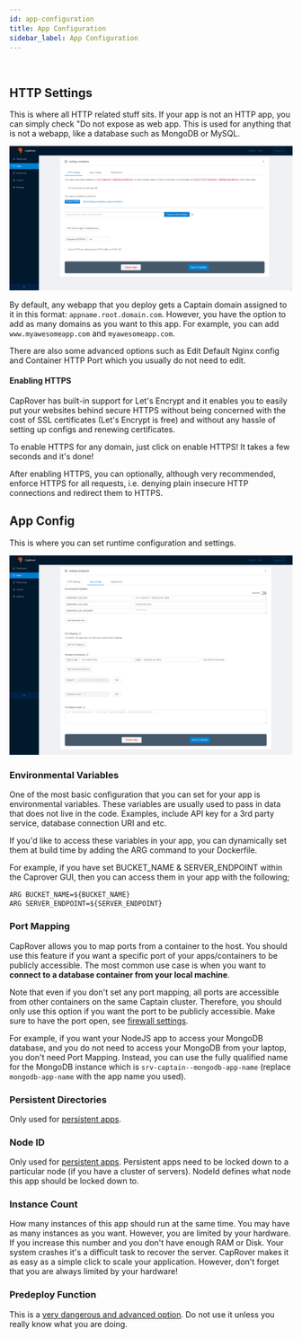 ```yaml
---
id: app-configuration
title: App Configuration
sidebar_label: App Configuration
---
```


<br/>

## HTTP Settings

This is where all HTTP related stuff sits. If your app is not an HTTP app, you can simply check "Do not expose as web app. This is used for anything that is not a webapp, like a database such as MongoDB or MySQL.

![httpsettings](/img/docs/app-http.png)

By default, any webapp that you deploy gets a Captain domain assigned to it in this format: `appname.root.domain.com`. However, you have the option to add as many domains as you want to this app. For example, you can add `www.myawesomeapp.com` and `myawesomeapp.com`.

There are also some advanced options such as Edit Default Nginx config and Container HTTP Port which you usually do not need to edit.

#### Enabling HTTPS

CapRover has built-in support for Let's Encrypt and it enables you to easily put your websites behind secure HTTPS without being concerned with the cost of SSL certificates (Let's Encrypt is free) and without any hassle of setting up configs and renewing certificates.

To enable HTTPS for any domain, just click on enable HTTPS! It takes a few seconds and it's done!

After enabling HTTPS, you can optionally, although very recommended, enforce HTTPS for all requests, i.e. denying plain insecure HTTP connections and redirect them to HTTPS.


## App Config

This is where you can set runtime configuration and settings.

![appconfig](/img/docs/app-vars.png)

### Environmental Variables

One of the most basic configuration that you can set for your app is environmental variables. These variables are usually used to pass in data that does not live in the code. Examples, include API key for a 3rd party service, database connection URI and etc. 

If you'd like to access these variables in your app, you can dynamically set them at build time by adding the ARG command to your Dockerfile.

For example, if you have set BUCKET_NAME & SERVER_ENDPOINT within the Caprover GUI, then you can access them in your app with the following;

```
ARG BUCKET_NAME=${BUCKET_NAME}
ARG SERVER_ENDPOINT=${SERVER_ENDPOINT}
```

### Port Mapping

CapRover allows you to map ports from a container to the host. You should use this feature if you want a specific port of your apps/containers to be publicly accessible. The most common use case is when you want to **connect to a database container from your local machine**.

Note that even if you don't set any port mapping, all ports are accessible from other containers on the same Captain cluster. Therefore, you should only use this option if you want the port to be publicly accessible. Make sure to have the port open, see [firewall settings](firewall.md).

For example, if you want your NodeJS app to access your MongoDB database, and you do not need to access your MongoDB from your laptop, you don't need Port Mapping. Instead, you can use the fully qualified name for the MongoDB instance which is `srv-captain--mongodb-app-name` (replace `mongodb-app-name` with the app name you used).

### Persistent Directories

Only used for [persistent apps](persistent-apps.md).

### Node ID

Only used for [persistent apps](persistent-apps.md). Persistent apps need to be locked down to a particular node (if you have a cluster of servers). NodeId defines what node this app should be locked down to.

### Instance Count

How many instances of this app should run at the same time. You may have as many instances as you want. However, you are limited by your hardware. If you increase this number and you don't have enough RAM or Disk. Your system crashes it's a difficult task to recover the server. CapRover makes it as easy as a simple click to scale your application. However, don't forget that you are always limited by your hardware!

### Predeploy Function

This is a [very dangerous and advanced option](pre-deploy-script.md). Do not use it unless you really know what you are doing.
